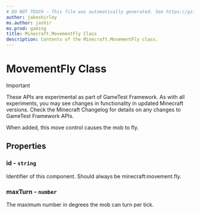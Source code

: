 ```yaml
---
# DO NOT TOUCH — This file was automatically generated. See https://github.com/Mojang/MinecraftScriptingApiDocsGenerator to modify descriptions, examples, etc.
author: jakeshirley
ms.author: jashir
ms.prod: gaming
title: Minecraft.MovementFly Class
description: Contents of the Minecraft.MovementFly class.
---
```

# MovementFly Class
>[!IMPORTANT]
>These APIs are experimental as part of GameTest Framework. As with all experiments, you may see changes in functionality in updated Minecraft versions. Check the Minecraft Changelog for details on any changes to GameTest Framework APIs.

When added, this move control causes the mob to fly.

## Properties
### **id** - `string`
Identifier of this component. Should always be minecraft:movement.fly.


### **maxTurn** - `number`
The maximum number in degrees the mob can turn per tick.



